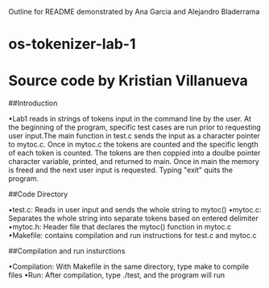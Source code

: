 Outline for README demonstrated by Ana Garcia and Alejandro Bladerrama
# os-tokenizer-lab-1
# Source code by Kristian Villanueva

##Introduction

•Lab1 reads in strings of tokens input in the command line by the user. At the beginning of the program, specific test cases are run prior to requesting user input.The main function in test.c sends the input as a character pointer to mytoc.c. Once in mytoc.c the tokens are counted and the specific length of each token is counted. The tokens are then coppied into a doulbe pointer character variable, printed, and returned to main. Once in main the memory is freed and the next user input is requested. Typing "exit" quits the program.

##Code Directory

•test.c: Reads in user input and sends the whole string to mytoc()
•mytoc.c: Separates the whole string into separate tokens based on entered
delimiter 
•mytoc.h: Header file that declares the mytoc() function in mytoc.c
•Makefile: contains compilation and run instructions for test.c and mytoc.c

##Compilation and run insturctions

•Compilation: With Makefile in the same directory, type make to compile files
•Run: After compilation, type ./test, and the program will run

